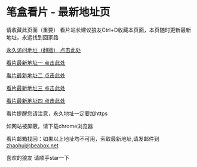 # 笔盒看片 - 最新地址页

请收藏此页面（重要）
看片站长建议狼友Ctrl+D收藏本页面，本页随时更新最新地址，永远找到回家路

[永久访问地址（翻牆） 点击此处](https://beabox.net/)

[看片最新地址一 点击此处](https://bhv4s8e1n9l3.shop)

[看片最新地址二 点击此处](https://bhv2h1e8e1a5.shop)

[看片最新地址三 点击此处](https://bhg8n5j2s7b5.shop)

[看片最新地址四 点击此处](https://bhw0x8a6o2y9.shop)

看片提醒您请注意，永久地址一定要加https

如网站被屏蔽，请下载chrome浏览器

看片邮箱找回：如果以上地址均不可用，索取最新地址,请发邮件到 zhaohui@beabox.net

喜欢的狼友 请顺手star一下